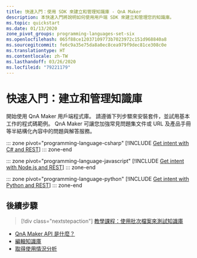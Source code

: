 ```yaml
---
title: 快速入門：使用 SDK 來建立和管理知識庫 - QnA Maker
description: 本快速入門將說明如何使用用戶端 SDK 來建立和管理您的知識庫。
ms.topic: quickstart
ms.date: 01/13/2020
zone_pivot_groups: programming-languages-set-six
ms.openlocfilehash: 065f88ce12037109773b7023972c151d968840a8
ms.sourcegitcommit: fe6c9a35e75da8a0ec8cea979f9dec81ce308c0e
ms.translationtype: HT
ms.contentlocale: zh-TW
ms.lasthandoff: 03/26/2020
ms.locfileid: "79221179"
---
```

# <a name="quickstart-create-and-manage-knowledge-base"></a>快速入門：建立和管理知識庫

開始使用 QnA Maker 用戶端程式庫。 請遵循下列步驟來安裝套件，並試用基本工作的程式碼範例。  QnA Maker 可讓您加強常見問題集文件或 URL 及產品手冊等半結構化內容中的問題與解答服務。

::: zone pivot="programming-language-csharp"
[!INCLUDE [Get intent with C# and REST](../includes/quickstart-sdk-csharp.md)]
::: zone-end

::: zone pivot="programming-language-javascript"
[!INCLUDE [Get intent with Node.js and REST](../includes/quickstart-sdk-nodejs.md)]
::: zone-end

::: zone pivot="programming-language-python"
[!INCLUDE [Get intent with Python and REST](../includes/quickstart-sdk-python.md)]
::: zone-end

## <a name="next-steps"></a>後續步驟

> [!div class="nextstepaction"]
>[教學課程：使用批次檔案來測試知識庫](./batch-testing.md)

* [QnA Maker API 是什麼？](../Overview/overview.md)
* [編輯知識庫](../how-to/edit-knowledge-base.md)
* [取得使用情況分析](../how-to/get-analytics-knowledge-base.md)
